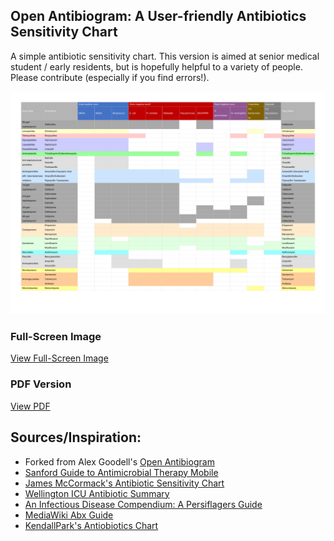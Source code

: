 ## Open Antibiogram: A User-friendly Antibiotics Sensitivity Chart

A simple antibiotic sensitivity chart. This version is aimed at senior medical student / early residents, but is hopefully helpful to a variety of people. Please contribute (especially if you find errors!).

[![antibiotic sensitivity chart](./assets/antibiogram.png)](./full_screen_image.html)

### Full-Screen Image
[View Full-Screen Image](./full_screen_image.html)
### PDF Version
[View PDF](./assets/antibiogram.pdf)


## Sources/Inspiration:
- Forked from Alex Goodell's [Open Antibiogram](https://github.com/alexgoodell/antibiogram)
- [Sanford Guide to Antimicrobial Therapy Mobile](http://sanfordguide.com/)
- [James McCormack's Antibiotic Sensitivity Chart](http://therapeuticseducation.org/sites/therapeuticseducation.org/files/Antibiotic_Sensitivity_December_2015.pdf)
- [Wellington ICU Antibiotic Summary](http://wellingtonicu.com/Drug/PDF/Wellington%20ICU%20Antibiotic%20Summary.pdf)
- [An Infectious Disease Compendium: A Persiflagers Guide](http://pusware.com/testpus/index.html)
- [MediaWiki Abx Guide](http://mediwikis.com/wiki/index.php/Causative_Organisms_and_Antibiotics_Guide)
- [KendallPark's Antiobiotics Chart](https://www.reddit.com/r/medicalschool/comments/6lb7ae/antibiotics_sensitivity_chart_in_spreadsheet/)
